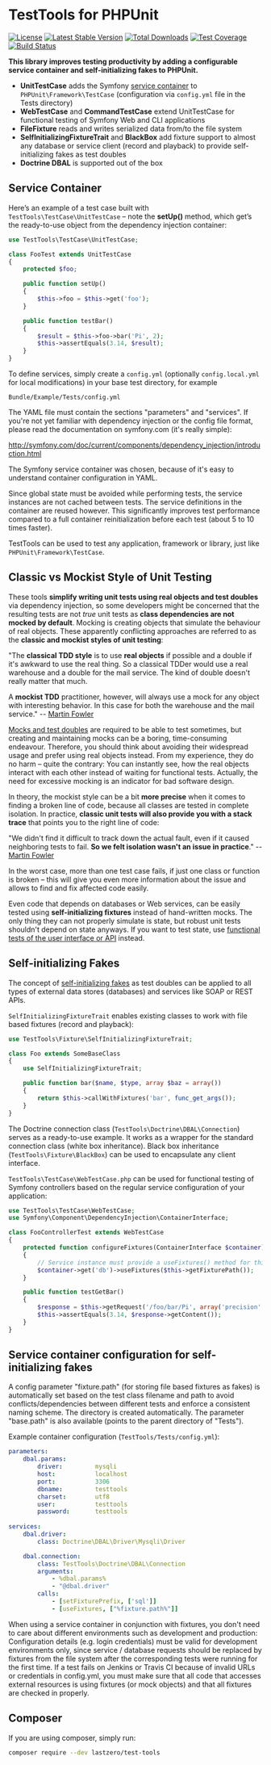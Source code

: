TestTools for PHPUnit
=====================

[![License](https://poser.pugx.org/lastzero/test-tools/license.svg)](https://packagist.org/packages/lastzero/test-tools)
[![Latest Stable Version](https://poser.pugx.org/lastzero/test-tools/v/stable.svg)](https://packagist.org/packages/lastzero/test-tools)
[![Total Downloads](https://poser.pugx.org/lastzero/test-tools/downloads.svg)](https://packagist.org/packages/lastzero/test-tools)
[![Test Coverage](https://codecov.io/gh/lastzero/test-tools/branch/master/graph/badge.svg)](https://codecov.io/gh/lastzero/test-tools)
[![Build Status](https://travis-ci.org/lastzero/test-tools.png?branch=master)](https://travis-ci.org/lastzero/test-tools)

**This library improves testing productivity by adding a configurable service container and self-initializing fakes to PHPUnit.**

* **UnitTestCase** adds the Symfony [service container](http://symfony.com/doc/current/service_container.html) to `PHPUnit\Framework\TestCase` (configuration via `config.yml` file in the Tests directory)
* **WebTestCase** and **CommandTestCase** extend UnitTestCase for functional testing of Symfony Web and CLI applications
* **FileFixture** reads and writes serialized data from/to the file system
* **SelfInitializingFixtureTrait** and **BlackBox** add fixture support to almost any database or service client (record and playback) to provide self-initializing fakes as test doubles
* **Doctrine DBAL** is supported out of the box

Service Container
-----------------

Here’s an example of a test case built with `TestTools\TestCase\UnitTestCase` – note the **setUp()** method, which get’s the ready-to-use object from the dependency injection container:

```php
use TestTools\TestCase\UnitTestCase;

class FooTest extends UnitTestCase
{
    protected $foo;

    public function setUp()
    {
        $this->foo = $this->get('foo');
    }

    public function testBar()
    {
        $result = $this->foo->bar('Pi', 2);
        $this->assertEquals(3.14, $result);
    }
}
```

To define services, simply create a `config.yml` (optionally `config.local.yml` for local modifications) in your base test directory, for example

    Bundle/Example/Tests/config.yml
    
The YAML file must contain the sections "parameters" and "services". If you're not yet familiar with dependency injection or the config file format, please read the documentation on symfony.com (it's really simple):

http://symfony.com/doc/current/components/dependency_injection/introduction.html

The Symfony service container was chosen, because of it's easy to understand container configuration in YAML.

Since global state must be avoided while performing tests, the service instances are not cached between tests. The service definitions in the container are reused however. This significantly improves test performance compared to a full container reinitialization before each test (about 5 to 10 times faster).

TestTools can be used to test any application, framework or library, just like `PHPUnit\Framework\TestCase`.

Classic vs Mockist Style of Unit Testing
----------------------------------------

These tools **simplify writing unit tests using real objects and test doubles** via dependency injection, so some developers might be concerned that the resulting tests are not *true* unit tests as **class dependencies are not mocked by default**. Mocking is creating objects that simulate the behaviour of real objects. These apparently conflicting approaches are referred to as the **classic and mockist styles of unit testing**:

"The **classical TDD style** is to use **real objects** if possible and a double if it's awkward to use the real thing. So a classical TDDer would use a real warehouse and a double for the mail service. The kind of double doesn't really matter that much.

A **mockist TDD** practitioner, however, will always use a mock for any object with interesting behavior. In this case for both the warehouse and the mail service." -- [Martin Fowler](http://martinfowler.com/articles/mocksArentStubs.html)

[Mocks and test doubles](http://martinfowler.com/bliki/TestDouble.html) are required to be able to test sometimes, but creating and maintaining mocks can be a boring, time-consuming endeavour. Therefore, you should think about avoiding their widespread usage and prefer using real objects instead. From my experience, they do no harm – quite the contrary: You can instantly see, how the real objects interact with each other instead of waiting for functional tests. Actually, the need for excessive mocking is an indicator for bad software design.

In theory, the mockist style can be a bit **more precise** when it comes to finding a broken line of code, because all classes are tested in complete isolation. In practice, **classic unit tests will also provide you with a stack trace** that points you to the right line of code:

"We didn't find it difficult to track down the actual fault, even if it caused neighboring tests to fail. **So we felt isolation wasn't an issue in practice**." -- [Martin Fowler](http://martinfowler.com/bliki/UnitTest.html)

In the worst case, more than one test case fails, if just one class or function is broken – this will give you even more information about the issue and allows to find and fix affected code easily.

Even code that depends on databases or Web services, can be easily tested using **self-initializing fixtures** instead of hand-written mocks. The only thing they can not properly simulate is state, but robust unit tests shouldn't depend on state anyways. If you want to test state, use [functional tests of the user interface or API](http://martinfowler.com/bliki/TestPyramid.html) instead.

Self-initializing Fakes
-----------------------

The concept of [self-initializing fakes](http://martinfowler.com/bliki/SelfInitializingFake.html) as test doubles can be applied to all types of external data stores (databases) and services like SOAP or REST APIs.

`SelfInitializingFixtureTrait` enables existing classes to work with file based fixtures (record and playback):

```php
use TestTools\Fixture\SelfInitializingFixtureTrait;

class Foo extends SomeBaseClass
{
    use SelfInitializingFixtureTrait;

    public function bar($name, $type, array $baz = array())
    {
        return $this->callWithFixtures('bar', func_get_args());
    }
}
```

The Doctrine connection class (`TestTools\Doctrine\DBAL\Connection`) serves as a ready-to-use example. It works as a wrapper for the standard connection class (white box inheritance). Black box inheritance (`TestTools\Fixture\BlackBox`) can be used to encapsulate any client interface.

`TestTools\TestCase\WebTestCase.php` can be used for functional testing of Symfony controllers based on the 
regular service configuration of your application:

```php
use TestTools\TestCase\WebTestCase;
use Symfony\Component\DependencyInjection\ContainerInterface;

class FooControllerTest extends WebTestCase
{
    protected function configureFixtures(ContainerInterface $container)
    {
        // Service instance must provide a useFixtures() method for this to work
        $container->get('db')->useFixtures($this->getFixturePath());
    }

    public function testGetBar()
    {
        $response = $this->getRequest('/foo/bar/Pi', array('precision' => 2));
        $this->assertEquals(3.14, $response->getContent());
    }
}
```

Service container configuration for self-initializing fakes
-----------------------------------------------------------
A config parameter "fixture.path" (for storing file based fixtures as fakes) is automatically set based on the test class filename and path to avoid conflicts/dependencies between different tests and enforce a consistent naming scheme. The directory is created automatically. The parameter "base.path" is also available (points to the parent directory of "Tests").

Example container configuration (`TestTools/Tests/config.yml`):

```yaml
parameters:
    dbal.params:
        driver:         mysqli
        host:           localhost
        port:           3306
        dbname:         testtools
        charset:        utf8
        user:           testtools
        password:       testtools
        
services:
    dbal.driver:
        class: Doctrine\DBAL\Driver\Mysqli\Driver

    dbal.connection:
        class: TestTools\Doctrine\DBAL\Connection
        arguments:
            - %dbal.params%
            - "@dbal.driver"
        calls:
            - [setFixturePrefix, ['sql']]
            - [useFixtures, ["%fixture.path%"]]
```

When using a service container in conjunction with fixtures, you don't need to care about different environments such as development and production:
Configuration details (e.g. login credentials) must be valid for development environments only, since service / database requests should be replaced by fixtures from the file system after the  corresponding tests were running for the first time. If a test fails on Jenkins or Travis CI because of invalid URLs or credentials in config.yml, you must make sure that all code that  accesses external resources is using fixtures (or mock objects) and that all fixtures are checked in properly.

Composer
--------

If you are using composer, simply run:

```bash
composer require --dev lastzero/test-tools 
```

